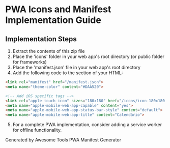 # PWA Icons and Manifest Implementation Guide

## Implementation Steps

1. Extract the contents of this zip file
2. Place the 'icons' folder in your web app's root directory (or public folder for frameworks)
3. Place the 'manifest.json' file in your web app's root directory
4. Add the following code to the <head> section of your HTML:

```html
<link rel="manifest" href="/manifest.json">
<meta name="theme-color" content="#DAA520">

<!-- Add iOS specific tags -->
<link rel="apple-touch-icon" sizes="180x180" href="/icons/icon-180x180.png">
<meta name="apple-mobile-web-app-capable" content="yes">
<meta name="apple-mobile-web-app-status-bar-style" content="default">
<meta name="apple-mobile-web-app-title" content="Calendário">
```

5. For a complete PWA implementation, consider adding a service worker for offline functionality.

Generated by Awesome Tools PWA Manifest Generator
